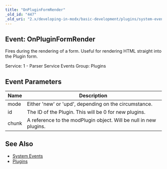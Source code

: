 ```yaml
---
title: "OnPluginFormRender"
_old_id: "447"
_old_uri: "2.x/developing-in-modx/basic-development/plugins/system-events/onpluginformrender"
---
```


## Event: OnPluginFormRender

Fires during the rendering of a form. Useful for rendering HTML straight into the Plugin form.

Service: 1 - Parser Service Events 
Group: Plugins

## Event Parameters

| Name  | Description                                                       |
| ----- | ----------------------------------------------------------------- |
| mode  | Either 'new' or 'upd', depending on the circumstance.             |
| id    | The ID of the Plugin. This will be 0 for new plugins.             |
| chunk | A reference to the modPlugin object. Will be null in new plugins. |

## See Also

- [System Events](developing-in-modx/basic-development/plugins/system-events "System Events")
- [Plugins](developing-in-modx/basic-development/plugins "Plugins")